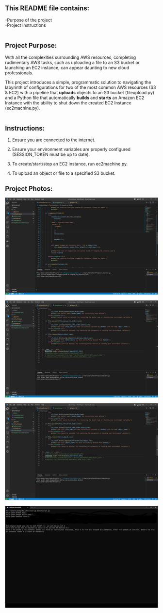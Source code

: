 <br>

## This README file contains:
-Purpose of the project <br>
-Project Instructions<br><br>
## Project Purpose:

With all the complexities surrounding AWS resources, completing rudimentary AWS tasks, such as uploading a file to an S3 bucket or launching an EC2 instance, can appear daunting to new cloud professionals. 

This project introduces a simple, programmatic solution to navigating the labyrinth of configurations for two of the most common AWS resources (S3 & EC2) with a pipeline that <b>uploads</b> objects to an S3 bucket (fileupload.py) and a Python file that automatically <b> builds </b> and <b>starts</b> an Amazon EC2 Instance with the ability to shut down the created EC2 Instance (ec2machine.py).<br><br>

## Instructions:

1. Ensure you are connected to the internet.

2. Ensure your environment variables are properly configured (SESSION_TOKEN must be up to date).

3. To create/start/stop an EC2 instance, run ec2machine.py.

4. To upload an object or file to a specified S3 bucket.

 




## Project Photos:
![photo](photos/screenshot1.png)
![photo](photos/screenshot2.png)
![photo](photos/screenshot3.png)
![photo](photos/screenshot4.png)